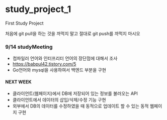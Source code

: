 # study_project_1
First Study Project

처음에 git pull을 하는 것을 까먹지 말고
절대로 git push를 까먹지 마시오

### 9/14 studyMeeting
 - 컴파일러 언어와 인터프리터 언어의 장단점에 대해서 조사
 - https://babpul42.tistory.com/5
 - Go언어와 mysql을 사용하여서 백엔드 부분을 구현
#### NEXT WEEK
 - 클라이언트(웹페이지)에서 DB에 저장되어 있는 정보를 불러오는 API
 - 클라이언트에서 데이터의 삽입/삭제/수정 기능 구현
 - 외부에서 DB의 데이터를 수정하였을 때 동적으로 업데이트 할 수 있는 동적 웹페이지 구현
